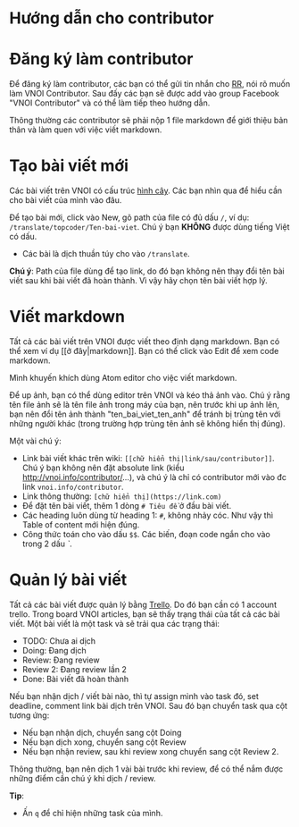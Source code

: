 # Hướng dẫn cho contributor

# Đăng ký làm contributor

Để đăng ký làm contributor, các bạn có thể gửi tin nhắn cho [RR](https://www.facebook.com/Nguyen.RR), nói rõ muốn làm VNOI Contributor. Sau đấy các bạn sẽ được add vào group Facebook "VNOI Contributor" và có thể làm tiếp theo hướng dẫn.

Thông thường các contributor sẽ phải nộp 1 file markdown để giới thiệu bản thân và làm quen với việc viết markdown.

# Tạo bài viết mới

Các bài viết trên VNOI có cấu trúc [hình cây](http://vnoi.info/contributor/fileview). Các bạn nhìn qua để hiểu cần cho bài viết của mình vào đâu.

Để tạo bài mới, click vào New, gõ path của file có đủ dấu `/`, ví dụ: `/translate/topcoder/Ten-bai-viet`. Chú ý bạn **KHÔNG** được dùng tiếng Việt có dấu.

- Các bài là dịch thuần túy cho vào `/translate`.

**Chú ý**: Path của file dùng để tạo link, do đó bạn không nên thay đổi tên bài viết sau khi bài viết đã hoàn thành. Vì vậy hãy chọn tên bài viết hợp lý.

# Viết markdown

Tất cả các bài viết trên VNOI được viết theo định dạng markdown. Bạn có thể xem ví dụ [[ở đây|markdown]]. Bạn có thể click vào Edit để xem code markdown.

Mình khuyến khích dùng Atom editor cho việc viết markdown.

Để up ảnh, bạn có thể dùng editor trên VNOI và kéo thả ảnh vào. Chú ý rằng tên file ảnh sẽ là tên file ảnh trong máy của bạn, nên trước khi up ảnh lên, bạn nên đổi tên ảnh thành "ten_bai_viet_ten_anh" để tránh bị trùng tên với những người khác (trong trường hợp trùng tên ảnh sẽ không hiển thị đúng).

Một vài chú ý:

- Link bài viết khác trên wiki: `[[chữ hiển thị|link/sau/contributor]]`. Chú ý bạn không nên đặt absolute link (kiểu http://vnoi.info/contributor/...), và chú ý là chỉ có contributor mới vào đc link `vnoi.info/contributor`.
- Link thông thường: `[chữ hiển thị](https://link.com)`
- Để đặt tên bài viết, thêm 1 dòng `# Tiêu đề` ở đầu bài viết.
- Các heading luôn dùng từ heading 1: `#`, không nhảy cóc. Như vậy thì Table of content mới hiện đúng.
- Công thức toán cho vào dấu `$$`. Các biến, đoạn code ngắn cho vào trong 2 dấu *`*.

# Quản lý bài viết

Tất cả các bài viết được quản lý bằng [Trello](https://trello.com/). Do đó bạn cần có 1 account trello. Trong board VNOI articles, bạn sẽ thấy trạng thái của tất cả các bài viết. Một bài viết là một task và sẽ trải qua các trạng thái:

- TODO: Chưa ai dịch
- Doing: Đang dịch
- Review: Đang review
- Review 2: Đang review lần 2
- Done: Bài viết đã hoàn thành

Nếu bạn nhận dịch / viết bài nào, thì tự assign mình vào task đó, set deadline, comment link bài dịch trên VNOI. Sau đó bạn chuyển task qua cột tương ứng:

- Nếu bạn nhận dịch, chuyển sang cột Doing
- Nếu bạn dịch xong, chuyển sang cột Review
- Nếu bạn nhận review, sau khi review xong chuyển sang cột Review 2.

Thông thường, bạn nên dịch 1 vài bài trước khi review, để có thể nắm được những điểm cần chú ý khi dịch / review.

**Tip**:

- Ấn `q` để chỉ hiện những task của mình.